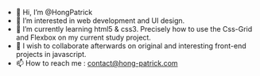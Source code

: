 - 👋 Hi, I’m @HongPatrick
- 👀 I’m interested in web development and UI design.
- 🌱 I’m currently learning html5 & css3. Precisely how to use the Css-Grid and Flexbox on my current study project.
- 💞️ I wish to collaborate afterwards on original and interesting front-end projects in javascript.
- 📫 How to reach me : contact@hong-patrick.com

<!---
HongPatrick/HongPatrick is a ✨ special ✨ repository because its `README.md` (this file) appears on your GitHub profile.
You can click the Preview link to take a look at your changes.
--->
